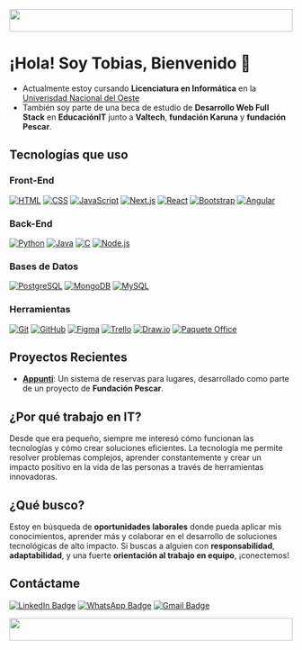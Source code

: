 <img src="https://i.pinimg.com/originals/49/e7/6e/49e76e0596857673c5c80c85b84394c1.gif" height=40px width=100% style="margin: 0; padding:0;" />

<h1>¡Hola! Soy Tobias, Bienvenido 👋</h1>

- Actualmente estoy cursando **Licenciatura en Informática** en la [Univerisdad Nacional del Oeste](https://www.uno.edu.ar/)
- También soy parte de una beca de estudio de **Desarrollo Web Full Stack** en **EducaciónIT** junto a **Valtech**, **fundación Karuna** y **fundación Pescar**.

## Tecnologías que uso

### Front-End
<a href="#"><img alt="HTML" src="https://img.shields.io/badge/HTML-E34F26.svg?logo=html5&logoColor=white"></a>
<a href="#"><img alt="CSS" src="https://img.shields.io/badge/CSS-1572B6.svg?logo=css3&logoColor=white"></a>
<a href="#"><img alt="JavaScript" src="https://img.shields.io/badge/JavaScript-F7DF1E.svg?logo=javascript&logoColor=black"></a>
<a href="#"><img alt="Next.js" src="https://img.shields.io/badge/Next.js-000000.svg?logo=nextdotjs&logoColor=white"></a>
<a href="#"><img alt="React" src="https://img.shields.io/badge/React-61DAFB.svg?logo=react&logoColor=black"></a>
<a href="#"><img alt="Bootstrap" src="https://img.shields.io/badge/Bootstrap-7952B3?logo=bootstrap&logoColor=fff&style=flat"></a>
<a href="#"><img alt="Angular" src="https://img.shields.io/badge/Angular-E23237?logo=angular&logoColor=white"></a>

### Back-End
<a href="#"><img alt="Python" src="https://img.shields.io/badge/Python-3776AB?logo=python&logoColor=white"></a>
<a href="#"><img alt="Java" src="https://custom-icon-badges.demolab.com/badge/Java-007396.svg?logo=java&logoColor=white"></a>
<a href="#"><img alt="C" src="https://img.shields.io/badge/C-00599C.svg?logo=c&logoColor=white"></a>
<a href="#"><img alt="Node.js" src="https://img.shields.io/badge/Node.js-43853D.svg?logo=node.js&logoColor=white"></a>

### Bases de Datos
<a href="#"><img alt="PostgreSQL" src="https://img.shields.io/badge/PostgreSQL-316192.svg?logo=postgresql&logoColor=white"></a>
<a href="#"><img alt="MongoDB" src="https://img.shields.io/badge/MongoDB-4ea94b.svg?logo=mongodb&logoColor=white"></a>
<a href="#"><img alt="MySQL" src="https://img.shields.io/badge/MySQL-4479A1?logo=mysql&logoColor=white"></a>

### Herramientas
<a href="#"><img alt="Git" src="https://img.shields.io/badge/Git-F05033.svg?logo=git&logoColor=white"></a>
<a href="#"><img alt="GitHub" src="https://img.shields.io/badge/GitHub-181717?logo=github&logoColor=white"></a>
<a href="#"><img alt="Figma" src="https://img.shields.io/badge/Figma-F24E1E?logo=figma&logoColor=white"></a>
<a href="#"><img alt="Trello" src="https://img.shields.io/badge/Trello-0052CC?logo=trello&logoColor=white"></a>
<a href="#"><img alt="Draw.io" src="https://img.shields.io/badge/Draw.io-003B57?logo=draw.io&logoColor=white"></a>
<a href="#"><img alt="Paquete Office" src="https://img.shields.io/badge/Microsoft%20Office-D83B01?logo=microsoft-office&logoColor=white"></a>

## Proyectos Recientes

- **[Appunti](https://github.com/antonellapultrone/Appunti)**: Un sistema de reservas para lugares, desarrollado como parte de un proyecto de **Fundación Pescar**.
  
## ¿Por qué trabajo en IT?

Desde que era pequeño, siempre me interesó cómo funcionan las tecnologías y cómo crear soluciones eficientes. La tecnología me permite resolver problemas complejos, aprender constantemente y crear un impacto positivo en la vida de las personas a través de herramientas innovadoras.

## ¿Qué busco?

Estoy en búsqueda de **oportunidades laborales** donde pueda aplicar mis conocimientos, aprender más y colaborar en el desarrollo de soluciones tecnológicas de alto impacto. Si buscas a alguien con **responsabilidad**, **adaptabilidad**, y una fuerte **orientación al trabajo en equipo**, ¡conectemos!

## Contáctame

[![LinkedIn Badge](https://img.shields.io/badge/-LinkedIn-0075b5?style=for-the-badge&logo=Linkedin&logoWidth=20)](https://www.linkedin.com/in/tobifernandez/)
[![WhatsApp Badge](https://img.shields.io/badge/WhatsApp-25D366?style=for-the-badge&logo=whatsapp&logoColor=white)](https://api.whatsapp.com/send/?phone=541165664453&text&app_absent=0)
[![Gmail Badge](https://img.shields.io/badge/Gmail-D14836?style=for-the-badge&logo=gmail&logoColor=white)](mailto:tobias4385@gmail.com)

<img src="https://i.pinimg.com/originals/49/e7/6e/49e76e0596857673c5c80c85b84394c1.gif" height=40px width=100% style="margin: 0; padding:0;" />


<!--
**saibot04/saibot04** is a ✨ _special_ ✨ repository because its `README.md` (this file) appears on your GitHub profile.

Here are some ideas to get you started:

- 🔭 I’m currently working on ...
- 🌱 I’m currently learning ...
- 👯 I’m looking to collaborate on ...
- 🤔 I’m looking for help with ...
- 💬 Ask me about ...
- 📫 How to reach me: ...
- 😄 Pronouns: ...
- ⚡ Fun fact: ...
-->

